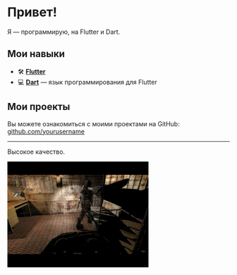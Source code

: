 # Привет!

Я — программирую, на Flutter и Dart. 

## Мои навыки

- 🛠️ **[Flutter](https://flutter.dev/)**
- 💻 **[Dart](https://dart.dev/)** — язык программирования для Flutter

## Мои проекты

Вы можете ознакомиться с моими проектами на GitHub: [github.com/yourusername](https://github.com/bostersdf)

---

Высокое качество.

![Image alt](https://github.com/bostersdf/bostersdf/blob/main/237561.gif)
